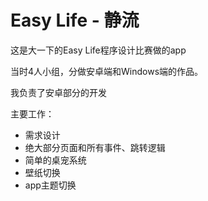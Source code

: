 # Easy Life - 静流

这是大一下的Easy Life程序设计比赛做的app

当时4人小组，分做安卓端和Windows端的作品。

我负责了安卓部分的开发

主要工作：

- 需求设计
- 绝大部分页面和所有事件、跳转逻辑
- 简单的桌宠系统
- 壁纸切换
- app主题切换